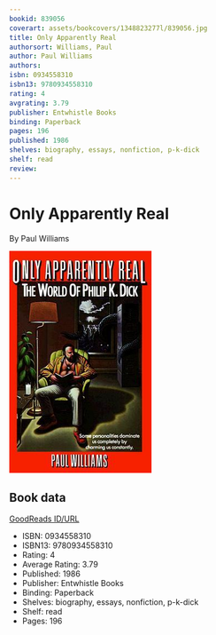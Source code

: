 ```yaml
---
bookid: 839056
coverart: assets/bookcovers/1348823277l/839056.jpg
title: Only Apparently Real
authorsort: Williams, Paul
author: Paul Williams
authors: 
isbn: 0934558310
isbn13: 9780934558310
rating: 4
avgrating: 3.79
publisher: Entwhistle Books
binding: Paperback
pages: 196
published: 1986
shelves: biography, essays, nonfiction, p-k-dick
shelf: read
review: 
---
```


# Only Apparently Real

By Paul Williams

![](../../assets/bookcovers/1348823277l/839056.jpg)

## Book data

[GoodReads ID/URL](https://www.goodreads.com/book/show/839056)

- ISBN: 0934558310
- ISBN13: 9780934558310
- Rating: 4
- Average Rating: 3.79
- Published: 1986
- Publisher: Entwhistle Books
- Binding: Paperback
- Shelves: biography, essays, nonfiction, p-k-dick
- Shelf: read
- Pages: 196

